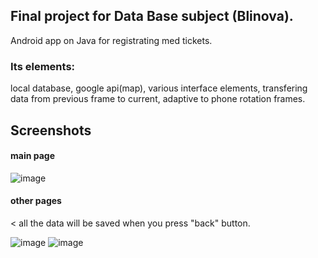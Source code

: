 ## Final project for Data Base subject (Blinova). 
Android app on Java for registrating med tickets. 
### Its elements: 
local database, google api(map), various interface elements, transfering data from previous frame to current, adaptive to phone rotation frames.
## Screenshots
#### main page
![image](https://user-images.githubusercontent.com/53793144/188570865-9296fe19-bd99-4764-8756-7a38b5e69ee3.png)
#### other pages
< all the data will be saved when you press "back" button.

![image](https://user-images.githubusercontent.com/53793144/188571113-2f876358-059f-401f-ba3b-521ddb3ce0e8.png)
![image](https://user-images.githubusercontent.com/53793144/188571023-f4efea44-9aad-441c-895b-1bc18fd49512.png)
